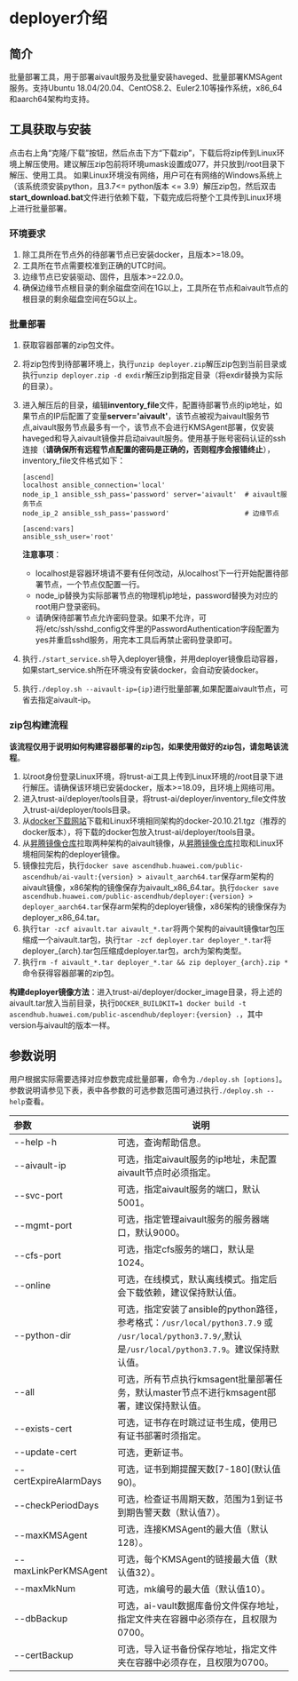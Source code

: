 # deployer介绍

## 简介

批量部署工具，用于部署aivault服务及批量安装haveged、批量部署KMSAgent服务。支持Ubuntu 18.04/20.04、CentOS8.2、Euler2.10等操作系统，x86_64和aarch64架构均支持。

## 工具获取与安装

点击右上角“克隆/下载”按钮，然后点击下方“下载zip”，下载后将zip传到Linux环境上解压使用。建议解压zip包前将环境umask设置成077，并只放到/root目录下解压、使用工具。
如果Linux环境没有网络，用户可在有网络的Windows系统上（该系统须安装python，且3.7<= python版本 <= 3.9）解压zip包，然后双击**start_download.bat**文件进行依赖下载，下载完成后将整个工具传到Linux环境上进行批量部署。


### 环境要求

1. 除工具所在节点外的待部署节点已安装docker，且版本>=18.09。
2. 工具所在节点需要校准到正确的UTC时间。
3. 边缘节点已安装驱动、固件，且版本>=22.0.0。
4. 确保边缘节点根目录的剩余磁盘空间在1G以上，工具所在节点和aivault节点的根目录的剩余磁盘空间在5G以上。

### 批量部署

1. 获取容器部署的zip包文件。
2. 将zip包传到待部署环境上，执行`unzip deployer.zip`解压zip包到当前目录或执行`unzip deployer.zip -d exdir`解压zip到指定目录（将exdir替换为实际的目录）。
3. 进入解压后的目录，编辑**inventory_file**文件，配置待部署节点的ip地址，如果节点的IP后配置了变量**server='aivault'**，该节点被视为aivault服务节点,aivault服务节点最多有一个，该节点不会进行KMSAgent部署，仅安装haveged和导入aivault镜像并启动aivault服务。使用基于账号密码认证的ssh连接（**请确保所有远程节点配置的密码是正确的，否则程序会报错终止**），inventory_file文件格式如下：

   ```text
   [ascend]
   localhost ansible_connection='local'
   node_ip_1 ansible_ssh_pass='password' server='aivault'  # aivault服务节点
   node_ip_2 ansible_ssh_pass='password'                   # 边缘节点

   [ascend:vars]
   ansible_ssh_user='root'
   ```

   **注意事项**：
   - localhost是容器环境请不要有任何改动，从localhost下一行开始配置待部署节点，一个节点仅配置一行。
   - node_ip替换为实际部署节点的物理机ip地址，password替换为对应的root用户登录密码。
   - 请确保待部署节点允许密码登录。如果不允许，可将/etc/ssh/sshd_config文件里的PasswordAuthentication字段配置为yes并重启sshd服务，用完本工具后再禁止密码登录即可。

4. 执行`./start_service.sh`导入deployer镜像，并用deployer镜像启动容器，如果start_service.sh所在环境没有安装docker，会自动安装docker。
5. 执行`./deploy.sh --aivault-ip={ip}`进行批量部署,如果配置aivault节点，可省去指定aivault-ip。

### zip包构建流程

**该流程仅用于说明如何构建容器部署的zip包，如果使用做好的zip包，请忽略该流程**。

1. 以root身份登录Linux环境，将trust-ai工具上传到Linux环境的/root目录下进行解压。请确保该环境已安装docker，版本>=18.09，且环境上网络可用。
2. 进入trust-ai/deployer/tools目录，将trust-ai/deployer/inventory_file文件放入trust-ai/deployer/tools目录。
3. 从[docker下载网站](https://mirrors.huaweicloud.com/docker-ce/linux/static/stable/)下载和Linux环境相同架构的docker-20.10.21.tgz（推荐的docker版本），将下载的docker包放入trust-ai/deployer/tools目录。
4. 从[昇腾镜像仓库](https://ascendhub.huawei.com/#/detail/ai-vault)拉取两种架构的aivault镜像，从[昇腾镜像仓库](https://ascendhub.huawei.com/#/detail/deployer)拉取和Linux环境相同架构的deployer镜像。
5. 镜像拉完后，执行`docker save ascendhub.huawei.com/public-ascendhub/ai-vault:{version} > aivault_aarch64.tar`保存arm架构的aivault镜像，x86架构的镜像保存为aivault_x86_64.tar。执行`docker save ascendhub.huawei.com/public-ascendhub/deployer:{version} > deployer_aarch64.tar`保存arm架构的deployer镜像，x86架构的镜像保存为deployer_x86_64.tar。
6. 执行`tar -zcf aivault.tar aivault_*.tar`将两个架构的aivault镜像tar包压缩成一个aivault.tar包，执行`tar -zcf deployer.tar deployer_*.tar`将deployer_{arch}.tar包压缩成deployer.tar包，arch为架构类型。
7. 执行`rm -f aivault_*.tar deployer_*.tar && zip deployer_{arch}.zip *`命令获得容器部署的zip包。

**构建deployer镜像方法**：进入trust-ai/deployer/docker_image目录，将上述的aivault.tar放入当前目录，执行`DOCKER_BUILDKIT=1 docker build -t ascendhub.huawei.com/public-ascendhub/deployer:{version} .`，其中version与aivault的版本一样。


## 参数说明

用户根据实际需要选择对应参数完成批量部署，命令为`./deploy.sh [options]`。
参数说明请参见下表，表中各参数的可选参数范围可通过执行`./deploy.sh --help`查看。

| 参数                  | 说明                                                                                                                      |
| :-------------------- |-------------------------------------------------------------------------------------------------------------------------|
| --help  -h            | 可选，查询帮助信息。                                                                                                              |
| --aivault-ip          | 可选，指定aivault服务的ip地址，未配置aivault节点时必须指定。                                                                                  |
| --svc-port            | 可选，指定aivault服务的端口，默认5001。                                                                                               |
| --mgmt-port           | 可选，指定管理aivault服务的服务器端口，默认9000。                                                                                          |
| --cfs-port            | 可选，指定cfs服务的端口，默认是1024。                                                                                                  |
| --online              | 可选，在线模式，默认离线模式。指定后会下载依赖，建议保持默认值。                                                                                        |
| --python-dir          | 可选，指定安装了ansible的python路径，参考格式：`/usr/local/python3.7.9` 或 `/usr/local/python3.7.9/`,默认是`/usr/local/python3.7.9`。建议保持默认值。 |
| --all                 | 可选，所有节点执行kmsagent批量部署任务，默认master节点不进行kmsagent部署，建议保持默认值。                                                                |
| --exists-cert         | 可选，证书存在时跳过证书生成，使用已有证书部署时须指定。                                                                                            |
| --update-cert         | 可选，更新证书。                                                                                                                |
| --certExpireAlarmDays | 可选，证书到期提醒天数\[7-180](默认值90)。                                                                                             |
| --checkPeriodDays     | 可选，检查证书周期天数，范围为1到证书到期告警天数（默认值7）。                                                                                        |
| --maxKMSAgent         | 可选，连接KMSAgent的最大值（默认128）。                                                                                               |
| --maxLinkPerKMSAgent  | 可选，每个KMSAgent的链接最大值（默认值32）。                                                                                             |
| --maxMkNum            | 可选，mk编号的最大值（默认值10）。                                                                                                     |
| --dbBackup            | 可选，ai-vault数据库备份文件保存地址，指定文件夹在容器中必须存在，且权限为0700。                                                                          |
| --certBackup          | 可选，导入证书备份保存地址，指定文件夹在容器中必须存在，且权限为0700。                                                                                                          |
